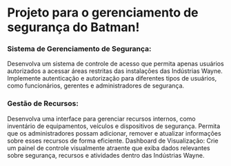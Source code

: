 # Projeto para o gerenciamento de segurança do Batman!
 ### Sistema de Gerenciamento de Segurança:
 Desenvolva um sistema de controle de acesso que permita apenas
 usuários autorizados a acessar áreas restritas das instalações das Indústrias
 Wayne.
 Implemente autenticação e autorização para diferentes tipos de usuários,
 como funcionários, gerentes e administradores de segurança.


  ### Gestão de Recursos:
 Desenvolva uma interface para gerenciar recursos internos, como
 inventário de equipamentos, veículos e dispositivos de segurança.
 Permita que os administradores possam adicionar, remover e atualizar
 informações sobre esses recursos de forma eficiente.
 Dashboard de Visualização:
 Crie um painel de controle visualmente atraente que exiba dados relevantes
 sobre segurança, recursos e atividades dentro das Indústrias Wayne.
